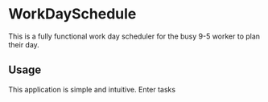 # WorkDaySchedule

This is a fully functional work day scheduler for the busy 9-5 worker to plan their day.

## Usage

This application is simple and intuitive. Enter tasks
